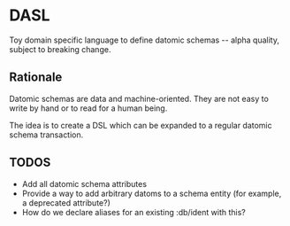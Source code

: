 # DASL

Toy domain specific language to define datomic schemas -- alpha quality, subject to breaking change.



## Rationale

Datomic schemas are data and machine-oriented. They are not easy to write by hand or to read for a human being.

The idea is to create a DSL which can be expanded to a regular datomic schema transaction.




## TODOS

* Add all datomic schema attributes
* Provide a way to add arbitrary datoms to a schema entity (for example, a deprecated attribute?)
* How do we declare aliases for an existing :db/ident with this?
